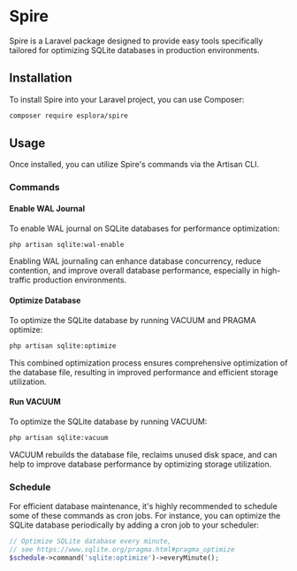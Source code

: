 # Spire

Spire is a Laravel package designed to provide easy tools specifically tailored for optimizing SQLite databases in
production environments.

## Installation

To install Spire into your Laravel project, you can use Composer:

```bash
composer require esplora/spire
```

## Usage

Once installed, you can utilize Spire's commands via the Artisan CLI.

### Commands

#### Enable WAL Journal

To enable WAL journal on SQLite databases for performance optimization:

```bash
php artisan sqlite:wal-enable
```

Enabling WAL journaling can enhance database concurrency, reduce contention, and improve overall database performance,
especially in high-traffic production environments.

#### Optimize Database

To optimize the SQLite database by running VACUUM and PRAGMA optimize:

```bash
php artisan sqlite:optimize
```

This combined optimization process ensures comprehensive optimization of the database file, resulting in improved
performance and efficient storage utilization.

#### Run VACUUM

To optimize the SQLite database by running VACUUM:

```bash
php artisan sqlite:vacuum
```

VACUUM rebuilds the database file, reclaims unused disk space, and can help to improve database performance by
optimizing storage utilization.

### Schedule

For efficient database maintenance, it's highly recommended to schedule some of these commands as cron jobs.
For instance, you can optimize the SQLite database periodically by adding a cron job to your scheduler:

```php
// Optimize SQLite database every minute,
// see https://www.sqlite.org/pragma.html#pragma_optimize
$schedule->command('sqlite:optimize')->everyMinute();
```

